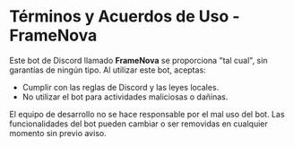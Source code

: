 # Términos y Acuerdos de Uso - FrameNova

Este bot de Discord llamado **FrameNova** se proporciona "tal cual", sin garantías de ningún tipo. Al utilizar este bot, aceptas:

- Cumplir con las reglas de Discord y las leyes locales.
- No utilizar el bot para actividades maliciosas o dañinas.

El equipo de desarrollo no se hace responsable por el mal uso del bot. Las funcionalidades del bot pueden cambiar o ser removidas en cualquier momento sin previo aviso.
